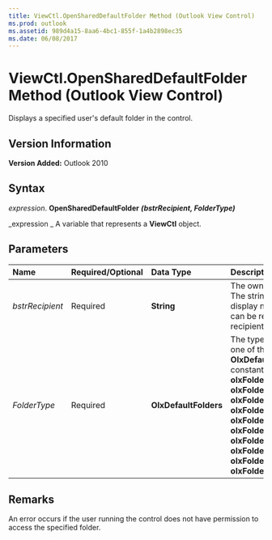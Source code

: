 ```yaml
---
title: ViewCtl.OpenSharedDefaultFolder Method (Outlook View Control)
ms.prod: outlook
ms.assetid: 989d4a15-8aa6-4bc1-855f-1a4b2898ec35
ms.date: 06/08/2017
---
```



# ViewCtl.OpenSharedDefaultFolder Method (Outlook View Control)

Displays a specified user's default folder in the control.


## Version Information

 **Version Added:** Outlook 2010


## Syntax

 _expression_. **OpenSharedDefaultFolder** **_(bstrRecipient, FolderType)_**

 _expression _ A variable that represents a **ViewCtl** object.


## Parameters



|**Name**|**Required/Optional**|**Data Type**|**Description**|
|:-----|:-----|:-----|:-----|
| _bstrRecipient_|Required| **String**|The owner of the folder. The string must contain a display name or alias that can be resolved to a valid recipient.|
| _FolderType_|Required| **OlxDefaultFolders**|The type of folder. Can be one of the following **OlxDefaultFolders** constants: **olxFolderDeletedItems**(3), **olxFolderOutbox**(4), **olxFolderSentMail**(5), **olxFolderInbox**(6), **olxFolderCalendar**(9), **olxFolderContacts**(10), **olxFolderJournal**(11), **olxFolderNotes**(12), **olxFolderTasks**(13), or **olxFolderDrafts**(16).|

## Remarks

An error occurs if the user running the control does not have permission to access the specified folder. 


